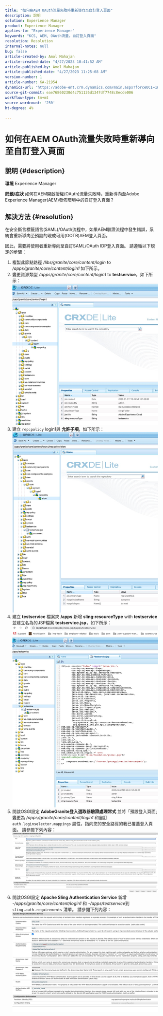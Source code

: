 ```yaml
---
title: "如何在AEM OAuth流量失敗時重新導向至自訂登入頁面"
description: 說明
solution: Experience Manager
product: Experience Manager
applies-to: "Experience Manager"
keywords: "KCS, AEM, OAuth流量，自訂登入頁面"
resolution: Resolution
internal-notes: null
bug: false
article-created-by: Amol Mahajan
article-created-date: "4/27/2023 10:41:52 AM"
article-published-by: Amol Mahajan
article-published-date: "4/27/2023 11:25:08 AM"
version-number: 1
article-number: KA-21954
dynamics-url: "https://adobe-ent.crm.dynamics.com/main.aspx?forceUCI=1&pagetype=entityrecord&etn=knowledgearticle&id=f721c418-e8e4-ed11-a7c7-6045bd006a22"
source-git-commit: eae76860230d4c751126d1347df7748c8ecde006
workflow-type: tm+mt
source-wordcount: '250'
ht-degree: 4%

---
```


# 如何在AEM OAuth流量失敗時重新導向至自訂登入頁面

## 說明 {#description}

<b>環境</b>
Experience Manager


<b>問題/症狀</b>
如何在AEM開啟授權(OAuth)流量失敗時，重新導向至Adobe Experience Manager(AEM)發佈環境中的自訂登入頁面？


## 解決方法 {#resolution}


在安全斷言標籤語言(SAML)/OAuth流程中，如果AEM驗證流程中發生錯誤，系統會重新導向至預設的現成可用(OOTB)AEM登入頁面。

因此，需要將使用者重新導向至自訂SAML/OAuth IDP登入頁面。 請遵循以下規定的步驟：

1. 複製此節點路徑 */libs/granite/core/content/login* to */apps/granite/core/content/login1* 如下所示。
2. 變更資源類型 */apps/granite/core/content/login1* to <b>testservice</b>，如下所示：![](assets/25e0ebb5-ede4-ed11-a7c7-6045bd006a22.png)
3. 建立 `rep:policy` login1與 <b>允許子項</b>，如下所示：![](assets/cc0347ce-ede4-ed11-a7c7-6045bd006a22.png)
4. 建立 <b>testservice</b> 檔案夾 <b>/apps</b> 新增 <b>sling:resourceType</b> with <b>testservice</b> 並建立名為的JSP檔案 <b>testservice.jsp</b>，如下所示：![](assets/aec657e1-ede4-ed11-a7c7-6045bd006a22.png)
5. 開啟OSGI設定 <b>AdobeGranite登入選取器驗證處理常式</b> 並將「預設登入頁面」變更為 */apps/granite/core/content/login1* 和自訂 `auth.loginselector.mappings` 屬性，指向您的安全路徑的我已覆蓋登入頁面。 請參閱下列內容：![](assets/b45869f6-ede4-ed11-a7c7-6045bd006a22.png)
6. 開啟OSGI設定 <b>Apache Sling Authentication Service</b> 新增 *-/apps/granite/core/content/login1* 和 *-/apps/testservice*&#x200B;到 `sling.auth.requirements` 清單。 請參閱下列內容：![](assets/494fad08-eee4-ed11-a7c7-6045bd006a22.png)

